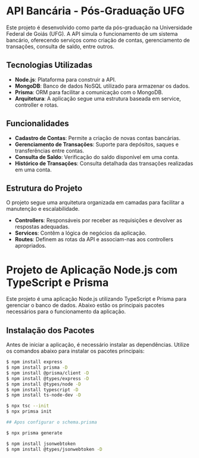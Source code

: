 
# API Bancária - Pós-Graduação UFG

Este projeto é desenvolvido como parte da pós-graduação na Universidade Federal de Goiás (UFG). A API simula o funcionamento de um sistema bancário, oferecendo serviços como criação de contas, gerenciamento de transações, consulta de saldo, entre outros.

## Tecnologias Utilizadas

- **Node.js**: Plataforma para construir a API.
- **MongoDB**: Banco de dados NoSQL utilizado para armazenar os dados.
- **Prisma**: ORM para facilitar a comunicação com o MongoDB.
- **Arquitetura**: A aplicação segue uma estrutura baseada em service, controller e rotas.

## Funcionalidades

- **Cadastro de Contas**: Permite a criação de novas contas bancárias.
- **Gerenciamento de Transações**: Suporte para depósitos, saques e transferências entre contas.
- **Consulta de Saldo**: Verificação do saldo disponível em uma conta.
- **Histórico de Transações**: Consulta detalhada das transações realizadas em uma conta.

## Estrutura do Projeto

O projeto segue uma arquitetura organizada em camadas para facilitar a manutenção e escalabilidade.

- **Controllers**: Responsáveis por receber as requisições e devolver as respostas adequadas.
- **Services**: Contêm a lógica de negócios da aplicação.
- **Routes**: Definem as rotas da API e associam-nas aos controllers apropriados.

# Projeto de Aplicação Node.js com TypeScript e Prisma

Este projeto é uma aplicação Node.js utilizando TypeScript e Prisma para gerenciar o banco de dados. Abaixo estão os principais pacotes necessários para o funcionamento da aplicação.

## Instalação dos Pacotes

Antes de iniciar a aplicação, é necessário instalar as dependências. Utilize os comandos abaixo para instalar os pacotes principais:

```bash
$ npm install express
$ npm install prisma -D
$ npm install @prisma/client -D
$ npm install @types/express -D
$ npm install @types/node -D
$ npm install typescript -D
$ npm install ts-node-dev -D

$ npx tsc --init
$ npx primsa init 

## Apos configurar o schema.prisma 

$ npx prisma generate

$ npm install jsonwebtoken  
$ npm install @types/jsonwebtoken -D

